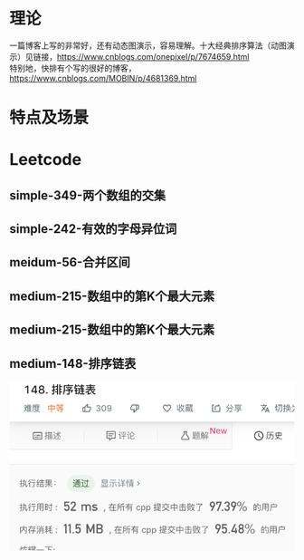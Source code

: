 # 理论
一篇博客上写的非常好，还有动态图演示，容易理解。十大经典排序算法（动图演示）见链接，https://www.cnblogs.com/onepixel/p/7674659.html  
特别地，快排有个写的很好的博客，https://www.cnblogs.com/MOBIN/p/4681369.html
# 特点及场景
# Leetcode
## simple-349-两个数组的交集
## simple-242-有效的字母异位词
## meidum-56-合并区间
## medium-215-数组中的第K个最大元素
## medium-215-数组中的第K个最大元素
## medium-148-排序链表
![image](https://github.com/PseudoProgrammer/leetcode_analysis/blob/PseudoProgrammer-patch-2/algorithms/sort/picture/Sort_List.png)
